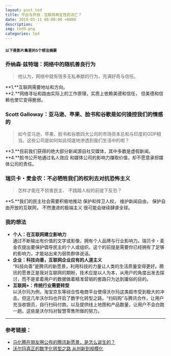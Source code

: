```yaml
---
layout: post_ted
title: 平台与开放：互联网再生性的消亡？
date: 2019-05-11 00:00:00 +0800
description:
img: ted9.png
categories: ted
---
```


#### `以下是影片集里的5个想法摘要`
### 乔纳森·兹特瑞：网络中的随机善良行为
> 他认为，网络中就有很多无私奉献的行为，充满好奇与信任。

**1.**互联网需要地址和方向。   
**2.**网络寻址和路由实际上的工作原理，实质上依赖美德和信任， 但美德和信赖也使它变得脆弱。

### Scott Galloway：亚马逊、苹果、脸书和谷歌是如何操控我们的情感的
> 如今亚马逊、苹果、脸书和谷歌四大公司的市场资本总和与印度的GDP相当。这些公司是如何如此彻底地渗透到我们生活中的呢？

**3.**目前我们获得的绝大部分新闻源自社交媒体，其中多数是虚假新闻。   
**4.**脸书公开地通过名人效应 和媒体公司的影响力赚取价值，却不愿意承担媒体公司的责任。


### 瑞贝卡・麦金农：不必牺牲我们的权利去对抗恐怖主义
> 怎样才能在不损害民主、 不践踏人权的前提下反恐？

**5.**我们的民主社会需要积极地推动 保护和捍卫人权， 维护新闻自由， 保护自由开放的互联网， 不然激进的极端主义 很可能会继续肆虐全球。 


### 我的想法
- **个人：在互联网建立影响力**      
通过不断输出有价值的文字或影像，拥有个人品牌与行业影响力。瑞贝卡・麦金农提出要保护倡导民主的个人或组织。这个的前提是需要你已经拥有了足够的影响力，才能站出来为弱势群体说话。
- **企业：科技向善，互联网企业应有的人道主义**      
“科技向善”是腾讯的新愿景，利用科技的力量让人类的生活质量变得更好。腾讯的愿景正是我对互联网的期盼，技术应是以人为本，从用户的角度出发去探讨，而不是拿着用户的数据做着精准营销的套路只为达到庸俗的目的。
- **互联网+：传统行业需要转型**      
以沃尔玛为例，淘宝京东等综合性电商平台使得沃尔玛这类超市受到极大的冲击。但这几年沃尔玛也开启了数字化转型之路。“扫码购”与腾讯合作，让用户充当收银员，自行扫码付款。以及提供线上地图和产品数量，让用户不会白跑一趟。这些是沃尔玛对智慧零售所做的努力。

---------------
### 参考链接：
- [马化腾在朋友圈公布的腾讯新愿景，是怎么诞生的？](https://36kr.com/p/5201708)
- [沃尔玛真正的数字化转型之路 从创新到规模化](http://www.yuanshihui.cn/detail/8728cd157d00170391861f9a)